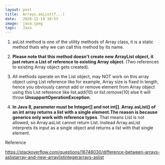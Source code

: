 ```yaml
---
layout: post
title:  Arrays.asList(T...)
date:   2020-12-19 10:53
image:  java.jpeg
tags:   Java
---
```


1. asList method is one of the utility methods of Array class, it is a static method thats why we can call this method by its name.

2. **Please note that this method doesn't create new ArrayList object, it just return a List of reference to existing Array object**. (Two references to existing Array object gets created).

3. All methods operate on the List object, may NOT work on this array object using List reference like for example, Array size is fixed in length, hence you obviously cannot add or remove element from Array object using this List reference like list.add(10) or list.remove(10) else it will throw **UnsupportOperationException**.

4. **In Java 8, parameter must be Integer[] and not int[]. Array.asList() of an int array returns a list with a single element.The reason is because generics only work with reference types**. That means List is not allowed, so Array.asList cannot return List. Instead Array.asList interprets its input as a single object and returns a list with that single element. 

Reference

<https://stackoverflow.com/questions/16748030/difference-between-arrays-aslistarray-and-new-arraylistintegerarrays-aslist>